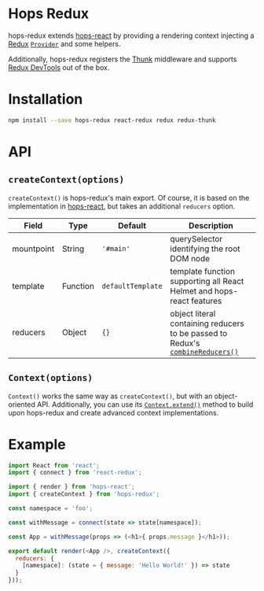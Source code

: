 # Hops Redux

hops-redux extends [hops-react](https://github.com/xing/hops/tree/master/packages/react) by providing a rendering context injecting a [Redux](https://github.com/reactjs/redux) [`Provider`](https://github.com/reactjs/react-redux) and some helpers.

Additionally, hops-redux registers the [Thunk](https://github.com/gaearon/redux-thunk) middleware and supports [Redux DevTools](https://github.com/zalmoxisus/redux-devtools-extension) out of the box.

# Installation
``` bash
npm install --save hops-redux react-redux redux redux-thunk
```

# API
## `createContext(options)`
`createContext()` is hops-redux's main export. Of course, it is based on the implementation in [hops-react](https://github.com/xing/hops/tree/update-readmes/packages/react#contextoptions), but takes an additional `reducers` option.

| Field | Type | Default | Description |
|-------|------|---------|-------------|
| mountpoint | String | `'#main'` | querySelector identifying the root DOM node |
| template | Function | `defaultTemplate` | template function supporting all React Helmet and hops-react features |
| reducers | Object | `{}` | object literal containing reducers to be passed to Redux's [`combineReducers()`](http://redux.js.org/docs/api/combineReducers.html) |

## `Context(options)`
`Context()` works the same way as `createContext()`, but with an object-oriented API. Additionally, you can use its [`Context.extend()`](https://github.com/xing/hops/tree/update-readmes/packages/react#contextoptions) method to build upon hops-redux and create advanced context implementations.

# Example

``` js
import React from 'react';
import { connect } from 'react-redux';

import { render } from 'hops-react';
import { createContext } from 'hops-redux';

const namespace = 'foo';

const withMessage = connect(state => state[namespace]);

const App = withMessage(props => (<h1>{ props.message }</h1>));

export default render(<App />, createContext({
  reducers: {
    [namespace]: (state = { message: 'Hello World!' }) => state
  }
}));
```

